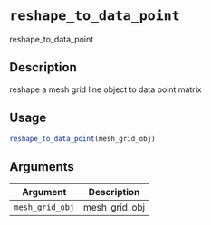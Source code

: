 # `reshape_to_data_point`

reshape_to_data_point


## Description

reshape a mesh grid line object to data point matrix


## Usage

```r
reshape_to_data_point(mesh_grid_obj)
```


## Arguments

Argument      |Description
------------- |----------------
`mesh_grid_obj`     |     mesh_grid_obj


